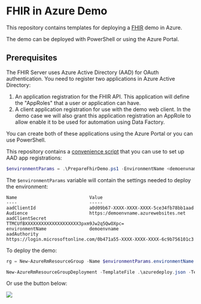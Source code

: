 # FHIR in Azure Demo

This repository contains templates for deploying a [FHIR](https://hl7.org/fhir) demo in Azure.

The demo can be deployed with PowerShell or using the Azure Portal. 

## Prerequisites

The FHIR Server uses Azure Active Directory (AAD) for OAuth authentication. You need to register two applications in Azure Active Directory:

1. An application registration for the FHIR API. This application will define the "AppRoles" that a user or application can have. 
2. A client application registration for use with the demo web client. In the demo case we will also grant this application registration an AppRole to allow enable it to be used for automation using Data Factory.

You can create both of these applications using the Azure Portal or you can use PowerShell.

This repository contains a [convenience script](PrepareFhirDemo.ps1) that you can use to set up AAD app registrations:

```PowerShell
$environmentParams = .\PrepareFhirDemo.ps1 -EnvironmentName <demoenvname>
```

The `$environmentParams` variable will contain the settings needed to deploy the environment:

```
Name                           Value
----                           -----
aadClientId                    a0d09b67-XXXX-XXXX-XXXX-5ce34fb78bb1aad
Audience                       https:/demoenvname.azurewebsites.net
aadClientSecret                TTMCUfBXXXXXXXXXXXXXXXXXXXX3pxm9Jw2q5QwOXpc=
environmentName                demoenvname
aadAuthority                    https://login.microsoftonline.com/0b471a55-XXXX-XXXX-XXXX-6c9b756101c3
```

To deploy the demo:

```PowerShell
rg = New-AzureRmResourceGroup -Name $environmentParams.environmentName -Location westus2

New-AzureRmResourceGroupDeployment -TemplateFile .\azuredeploy.json -TemplateParameterObject $environmentParams -ResourceGroupName $rg.ResourceGroupName -fhirServerTemplateUrl https://url-for-fhir-server/azuredeploy.json

```

Or use the button below:

<a href="https://transmogrify.azurewebsites.net/azuredeploy.json" target="_blank">
    <img src="http://azuredeploy.net/deploybutton.png"/>
</a>
